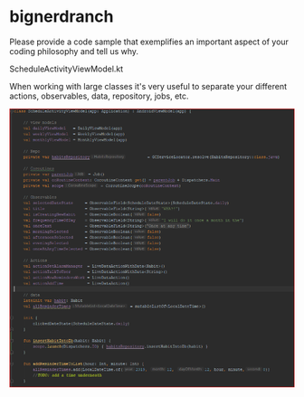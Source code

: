 # bignerdranch

Please provide a code sample that exemplifies an important aspect of your coding philosophy and tell us why. 

ScheduleActivityViewModel.kt

When working with large classes it's very useful to separate your different actions, observables, data, repository, jobs, etc.

![](pic.PNG)
